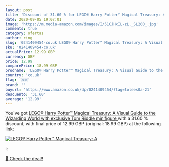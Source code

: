 ```yaml
---
layout: post
title: 'Discount of 31.60 % for LEGO® Harry Potter™ Magical Treasury: A '
date: 2020-09-05 19:07:01
image: 'https://m.media-amazon.com/images/I/51CJHxIL-zL._SL200_.jpg'
comments: true
category: ofertas
author: ring
slug: '0241409454-co.uk LEGO® Harry Potter™ Magical Treasury: A Visual Guide to...'
sku: '0241409454-co.uk'
actualPrice: 12.99 GBP
currency: GBP
price: 12.99
comparePrice: 18.99 GBP
prodname: 'LEGO® Harry Potter™ Magical Treasury: A Visual Guide to the Wizarding World  with exclusive Tom Riddle minifigure '
country: 'co.uk'
flag: '🇬🇧'
brand: ''
buyurl: 'https://www.amazon.co.uk/dp/0241409454/?tag=tolees0a-21'
descuento: '31.60'
average: '12.99'
---
```


You've got [LEGO® Harry Potter™ Magical Treasury: A Visual Guide to the Wizarding World  with exclusive Tom Riddle minifigure ](https://www.amazon.co.uk/dp/0241409454/?tag=tolees0a-21) with a  31.60 % discount, with final price of 12.99 GBP (original: 18.99 GBP) at the following link:

[![LEGO® Harry Potter™ Magical Treasury: A ](https://m.media-amazon.com/images/I/51CJHxIL-zL._SL200_.jpg)](https://www.amazon.co.uk/dp/0241409454/?tag=tolees0a-21)

ℹ️:


[🛒 Check the deal!!](https://www.amazon.co.uk/dp/0241409454/?tag=tolees0a-21)
